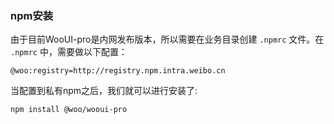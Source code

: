 ### npm安装

由于目前WooUI-pro是内网发布版本，所以需要在业务目录创建 `.npmrc` 文件。在 `.npmrc` 中，需要做以下配置：


``` npmrc
@woo:registry=http://registry.npm.intra.weibo.cn
```

当配置到私有npm之后，我们就可以进行安装了:

``` bash
npm install @woo/wooui-pro
```
